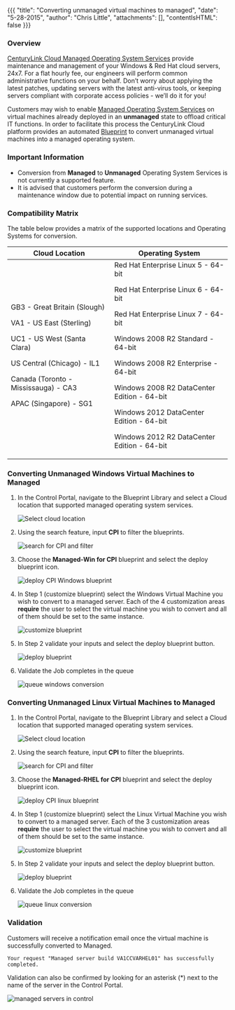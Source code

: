 {{{
  "title": "Converting unmanaged virtual machines to managed",
  "date": "5-28-2015",
  "author": "Chris Little",
  "attachments": [],
  "contentIsHTML": false
}}}

### Overview
[CenturyLink Cloud Managed Operating System Services](//www.ctl.io/managed-services/operating-system/) provide maintenance and management of your Windows & Red Hat cloud servers, 24x7.  For a flat hourly fee, our engineers will perform common administrative functions on your behalf. Don’t worry about applying the latest patches, updating servers with the latest anti-virus tools, or keeping servers compliant with corporate access policies - we’ll do it for you!

Customers may wish to enable [Managed Operating System Services](//www.ctl.io/managed-services/operating-system/) on virtual machines already deployed in an **unmanaged** state to offload critical IT functions.  In order to facilitate this process the CenturyLink Cloud platform provides an automated [Blueprint](//www.ctl.io/blueprints/) to convert unmanaged virtual machines into a managed operating system.

### Important Information
* Conversion from **Managed** to **Unmanaged** Operating System Services is not currently a supported feature.
* It is advised that customers perform the conversion during a maintenance window due to potential impact on running services.

### Compatibility Matrix
The table below provides a matrix of the supported locations and Operating Systems for conversion.

**Cloud Location**|**Operating System**
------------------|--------------------
GB3 - Great Britain (Slough)<p>VA1 - US East (Sterling)<p>UC1 - US West (Santa Clara)<p>US Central (Chicago) - IL1<p>Canada (Toronto - Mississauga) - CA3<p>APAC (Singapore) - SG1|Red Hat Enterprise Linux 5 - 64-bit<p>Red Hat Enterprise Linux 6 - 64-bit<p>Red Hat Enterprise Linux 7 - 64-bit<p>Windows 2008 R2 Standard - 64-bit<p>Windows 2008 R2 Enterprise - 64-bit<p>Windows 2008 R2 DataCenter Edition - 64-bit<p>Windows 2012 DataCenter Edition - 64-bit<p>Windows 2012 R2 DataCenter Edition - 64-bit<p>

### Converting Unmanaged Windows Virtual Machines to Managed
1. In the Control Portal, navigate to the Blueprint Library and select a Cloud location that supported managed operating system services.

    ![Select cloud location](../images/converting-unmanaged-virtual-machines-to-managed-01.png)

2. Using the search feature, input **CPI** to filter the blueprints.

    ![search for CPI and filter](../images/converting-unmanaged-virtual-machines-to-managed-02.png)

3. Choose the **Managed-Win for CPI** blueprint and select the deploy blueprint icon.

    ![deploy CPI Windows blueprint](../images/converting-unmanaged-virtual-machines-to-managed-03.png)

4. In Step 1 (customize blueprint) select the Windows Virtual Machine you wish to convert to a managed server.  Each of the 4 customization areas **require** the user to select the virtual machine you wish to convert and all of them should be set to the same instance.

    ![customize blueprint](../images/converting-unmanaged-virtual-machines-to-managed-04.png)

5. In Step 2 validate your inputs and select the deploy blueprint button.

    ![deploy blueprint](../images/converting-unmanaged-virtual-machines-to-managed-05.png)

6. Validate the Job completes in the queue

    ![queue windows conversion](../images/converting-unmanaged-virtual-machines-to-managed-06.png)

### Converting Unmanaged Linux Virtual Machines to Managed
1. In the Control Portal, navigate to the Blueprint Library and select a Cloud location that supported managed operating system services.

    ![Select cloud location](../images/converting-unmanaged-virtual-machines-to-managed-01.png)

2. Using the search feature, input **CPI** to filter the blueprints.

    ![search for CPI and filter](../images/converting-unmanaged-virtual-machines-to-managed-02.png)

3. Choose the **Managed-RHEL for CPI** blueprint and select the deploy blueprint icon.

    ![deploy CPI linux blueprint](../images/converting-unmanaged-virtual-machines-to-managed-07.png)

4. In Step 1 (customize blueprint) select the Linux Virtual Machine you wish to convert to a managed server.  Each of the 3 customization areas **require** the user to select the virtual machine you wish to convert and all of them should be set to the same instance.

    ![customize blueprint](../images/converting-unmanaged-virtual-machines-to-managed-08.png)

5. In Step 2 validate your inputs and select the deploy blueprint button.

    ![deploy blueprint](../images/converting-unmanaged-virtual-machines-to-managed-09.png)

6. Validate the Job completes in the queue

    ![queue linux conversion](../images/converting-unmanaged-virtual-machines-to-managed-10.png)

### Validation
Customers will receive a notification email once the virtual machine is successfully converted to Managed.  
```
Your request "Managed server build VA1CCVARHEL01" has successfully completed.
```

Validation can also be confirmed by looking for an asterisk (*) next to the name of the server in the Control Portal.

![managed servers in control](../images/converting-unmanaged-virtual-machines-to-managed-11.png)

